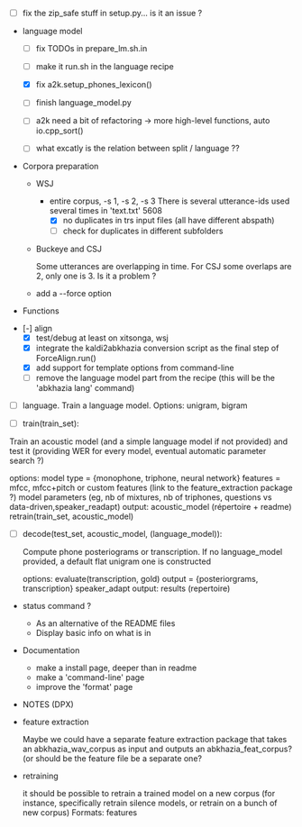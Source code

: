 <!-- -*-org-*- this comment force org-mode in emacs -->

- [ ] fix the zip_safe stuff in setup.py... is it an issue ?

- language model

  - [ ] fix TODOs in prepare_lm.sh.in

  - [ ] make it run.sh in the language recipe

  - [X] fix a2k.setup_phones_lexicon()

  - [ ] finish language_model.py

  - [ ] a2k need a bit of refactoring -> more high-level functions,
    auto io.cpp_sort()

  - [ ] what excatly is the relation between split / language ??

* Corpora preparation

  - WSJ

    - entire corpus, -s 1, -s 2, -s 3
      There is several utterance-ids used several times in 'text.txt' 5608
      - [X] no duplicates in trs input files (all have different abspath)
      - [ ] check for duplicates in different subfolders

  - Buckeye and CSJ

    Some utterances are overlapping in time. For CSJ some overlaps
    are 2, only one is 3. Is it a problem ?

  - add a --force option

* Functions

 - [-] align
   - [X] test/debug at least on xitsonga, wsj
   - [X] integrate the kaldi2abkhazia conversion script as the final
     step of ForceAlign.run()
   - [X] add support for template options from command-line
   - [ ] remove the language model part from the recipe (this will be
     the 'abkhazia lang' command)

 - [ ] language. Train a language model. Options: unigram, bigram

 - [ ] train(train_set):

  Train an acoustic model (and a simple language model if not provided)
  and test it (providing WER for every model, eventual automatic
  parameter search ?)

  options:
  model type = {monophone, triphone, neural network}
  features = mfcc, mfcc+pitch or custom features (link to the feature_extraction package ?)
  model parameters (eg, nb of mixtures, nb of triphones, questions vs data-driven,speaker_readapt)
  output: acoustic_model (répertoire + readme)
  retrain(train_set, acoustic_model)

 - [ ] decode(test_set, acoustic_model, (language_model)):

   Compute phone posteriograms or transcription. If no language_model
   provided, a default flat unigram one is constructed

   options:
   evaluate(transcription, gold)
   output = {posteriorgrams, transcription}
   speaker_adapt
   output: results (repertoire)

 - status command ?

   - As an alternative of the README files
   - Display basic info on what is in <abkahzia-data-directory>

* Documentation

  - make a install page, deeper than in readme
  - make a 'command-line' page
  - improve the 'format' page

* NOTES (DPX)

 - feature extraction

   Maybe we could have a separate feature extraction package that
   takes an abkhazia_wav_corpus as input and outputs an
   abkhazia_feat_corpus?  (or should be the feature file be a separate
   one?

 - retraining

   it should be possible to retrain a trained model on a new corpus
   (for instance, specifically retrain silence models, or retrain on a
   bunch of new corpus) Formats: features
